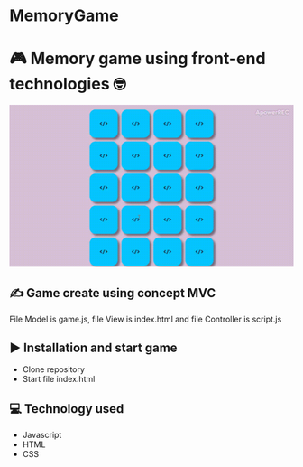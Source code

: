 # MemoryGame
<h1>🎮 Memory game using front-end technologies 🤓</h1>
<img src="gif.gif">
<h2>&#9997 Game create using concept MVC </h2>
<p>File Model is game.js, file View is index.html and file Controller is script.js</p>
<h2>&#9654 Installation and start game</h2>
<ul>
  <li>Clone repository</li>
  <li>Start file index.html</li>
</ul>
<h2>&#128187 Technology used</h2>
<ul>
  <li>Javascript</li>
  <li>HTML</li>
  <li>CSS</li>
</ul>